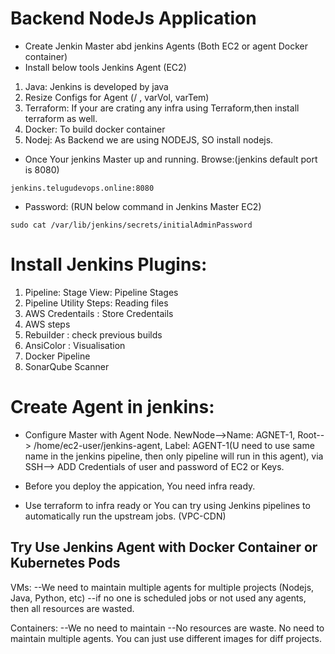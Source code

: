 # Backend NodeJs Application
* Create Jenkin Master abd jenkins Agents (Both EC2 or agent Docker container)
* Install below tools Jenkins Agent (EC2)
1. Java: Jenkins is developed by java
2. Resize Configs for Agent (/ , varVol, varTem)
3. Terraform: If your are crating any infra using Terraform,then install terraform as well.
4. Docker: To build docker container
5. Nodej: As Backend we are using NODEJS, SO install nodejs.

* Once Your jenkins Master up and running. Browse:(jenkins default port is 8080) 
```
jenkins.telugudevops.online:8080
```
* Password: (RUN below command in Jenkins Master EC2)
```
sudo cat /var/lib/jenkins/secrets/initialAdminPassword
```

# Install Jenkins Plugins:
1. Pipeline: Stage View: Pipeline Stages
2. Pipeline Utility Steps:     Reading files
3. AWS Credentails : Store Credentails
4. AWS steps    
5. Rebuilder    : check previous builds
6. AnsiColor    : Visualisation
7. Docker Pipeline
8. SonarQube Scanner

# Create Agent in jenkins:
* Configure Master with Agent Node. NewNode-->Name: AGNET-1, Root--> /home/ec2-user/jenkins-agent, Label: AGENT-1(U need to use same name in the jenkins pipeline, then only pipeline will run in this agent), via SSH--> ADD Credentials of user and password of EC2 or Keys.

* Before you deploy the appication, You need infra ready.

* Use terraform to infra ready or You can try using Jenkins pipelines to automatically run the upstream jobs. (VPC-CDN)



## Try Use Jenkins Agent with Docker Container or Kubernetes Pods

VMs:
--We need to maintain multiple agents for multiple projects (Nodejs, Java, Python, etc)
--if no one is scheduled jobs or not used any agents, then all resources are wasted.

Containers:
--We no need to maintain
--No resources are waste. No need to maintain multiple agents. You can just use different images for diff projects.

